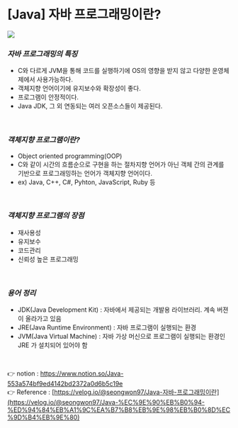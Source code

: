 # [Java] 자바 프로그래밍이란?

<img src="https://s3.us-west-2.amazonaws.com/secure.notion-static.com/53e7ee70-61b9-4f65-afe1-e3274b4b5111/Untitled.png?X-Amz-Algorithm=AWS4-HMAC-SHA256&X-Amz-Content-Sha256=UNSIGNED-PAYLOAD&X-Amz-Credential=AKIAT73L2G45EIPT3X45%2F20220624%2Fus-west-2%2Fs3%2Faws4_request&X-Amz-Date=20220624T070140Z&X-Amz-Expires=86400&X-Amz-Signature=b3a47d6ac9bd66f4b43c886767ea6e5fe825bfcffc2fe193b629256733aea841&X-Amz-SignedHeaders=host&response-content-disposition=filename%20%3D%22Untitled.png%22&x-id=GetObject">

### *자바 프로그래밍의 특징*

- C와 다르게 JVM을 통해 코드를 실행하기에 OS의 영향을 받지 않고 다양한 운영체제에서 사용가능하다.
- 객체지향 언어이기에 유지보수와 확장성이 좋다.
- 프로그램이 안정적이다.
- Java JDK, 그 외 연동되는 여러 오픈소스들이 제공된다.
<br>

### ***객체지향 프로그램이란?***

- Object oriented programming(OOP)
- C와 같이 시간의 흐름순으로 구현을 하는 절차지향 언어가 아닌 객체 간의 관계를 기반으로 프로그래밍하는 언어가 객체지향 언어이다.
- ex) Java, C++, C#, Pyhton, JavaScript, Ruby 등
<br>

### *객체지향 프로그램의 장점*

- 재사용성
- 유지보수
- 코드관리
- 신뢰성 높은 프로그래밍
<br>

### *용어 정리*

- JDK(Java Development Kit) : 자바에서 제공되는 개발용 라이브러리. 계속 버젼이 올라가고 있음
- JRE(Java Runtime Environment) : 자바 프로그램이 실행되는 환경
- JVM(Java Virtual Machine) : 자바 가상 머신으로 프로그램이 실행되는 환경인 JRE 가 설치되어 있어야 함
<br>

👉 notion : https://www.notion.so/Java-553a574bf9ed4142bd2372a0d6b5c19e
<br>
👉 Reference : [https://velog.io/@seongwon97/Java-자바-프로그래밍이란](https://velog.io/@seongwon97/Java-%EC%9E%90%EB%B0%94-%ED%94%84%EB%A1%9C%EA%B7%B8%EB%9E%98%EB%B0%8D%EC%9D%B4%EB%9E%80)
